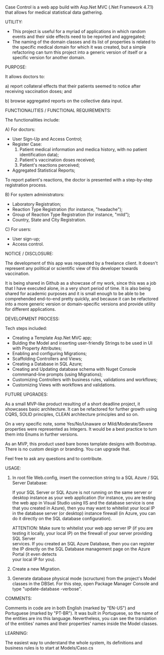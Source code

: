 Case Control is a web app build with Asp.Net MVC (.Net Framework 4.7.1) that allows for medical statistical data gathering. 

UTILITY:

* This project is useful for a myriad of applications in which random events and their side effects need to be reported and aggregated;
* The naming of the domain classes and its list of properties is related to the specific medical domain for which it was created, but a simple 
refactoring can turn this project into a generic version of itself or a specific version for another domain.

PURPOSE:

It allows doctors to: 

a) report collateral effects that their patients seemed to notice after receiving vaccination doses; and 

b) browse aggregated reports on the collective data input.

FUNCTIONALITIES / FUNCTIONAL REQUIREMENTS:

The functionalities include:

A) For doctors:

* User Sign-Up and Access Control;
* Register Case:
    1. Patient medical information and medica history, with no patient identification data);
    2. Patient's vaccination doses received;
    3. Patient's reactions perceived;
* Aggregated Statistical Reports;

To report patient's reactions, the doctor is presented with a step-by-step registration process.

B) For system administrators:

* Laboratory Registration;
* Reaction Type Registration (for instance, "headache");
* Group of Reaction Type Registration (for instance, "mild");
* Country, State and City Registration.

C) For users:

* User sign-up;
* Access control.

NOTICE / DISCLOSURE:

The development of this app was requested by a freelance client. It doesn't represent any political or scientific view of this developer towards vaccination.

It is being shared in Github as a showcase of my work, since this was a job that I have executed alone, in a very short period of time. It is also being shared for academic purposes and it is small enough to be able to be comprehended end-to-end pretty quickly, and because it can be refactored into a more generic version or domain-specific versions and provide utility for different applications.

DEVELOPMENT PROCESS:

Tech steps included:

* Creating a Template Asp.Net MVC app;
* Bulding the Model and inserting user-friendly Strings to be used in UI with Property Attributes;
* Enabling and configuring Migrations;
* Scaffolding Controllers and Views;
* Creating a Database in SQL Azure;
* Creating and Updating database schema with Nuget Console commmand-line prompts (using Migrations);
* Customizing Controllers with business rules, validations and workflows;
* Customizing Views with workflows and validations.

FUTURE UPGRADES:

As a small MVP-like product resulting of a short deadline project, it showcases basic architecture. It can be refactored for further growth 
using CQRS, SOLID principles, CLEAN architecture principles and so on.

On a very specific note, some Yes/No/Unaware or Mild/Moderate/Severe properties were represented as Integers. It would be a best practice to turn them into Enums in further versions.

As an MVP, this product used bare bones tamplate designs with Bootstrap. There is no custom design or branding. You can upgrade that.

Feel free to ask any questions and to contribute.

USAGE:

1) In root file Web.config, insert the connection string to a SQL Azure / SQL Server Database:

      <connectionStrings>
        <add name="DefaultConnection" connectionString="[INSERT CONNECTION STRING HERE, WITHOUT BRACKETS]"
          providerName="System.Data.SqlClient" />
      </connectionStrings>

      If your SQL Server or SQL Azure is not running on the same server or desktop instance as your web application (for instance, 
      you are testing the web app in Visual Studio using IIS and the database service is one that you created in Azure), then 
      you may want to whitelist your local IP in the database server (or desktop) instance firewall (in Azure, you can do it directly on the SQL 
      database configuration).
      
      ATTENTION: Make sure to whitelist your web app server IP (if you are testing it locally, your local IP) on the firewall of your server providing SQL Server       
      services. If you created an SQL Azure Database, then you can register the IP directly on the SQL Database management page on the Azure Portal (it even detects   
      your local IP for you).

2) Create a new Migration.

3) Generate database physical mode (scructure) from the project's Model classes in the DBSet. 
    For this step, open Package Manager Console and type "update-database -verbose".

COMMENTS:

 Comments in code are in both English (marked by "EN-US") and Portuguese (marked by "PT-BR"). It was built in Portuguese, so the name of the entities are ins this 
 language. Nevertheless, you can see the translation of the entities' names and their properties' names inside the Model classes.

LEARNING:

 The easiest way to understand the whole system, its definitions and business rules is to start at Models/Caso.cs
